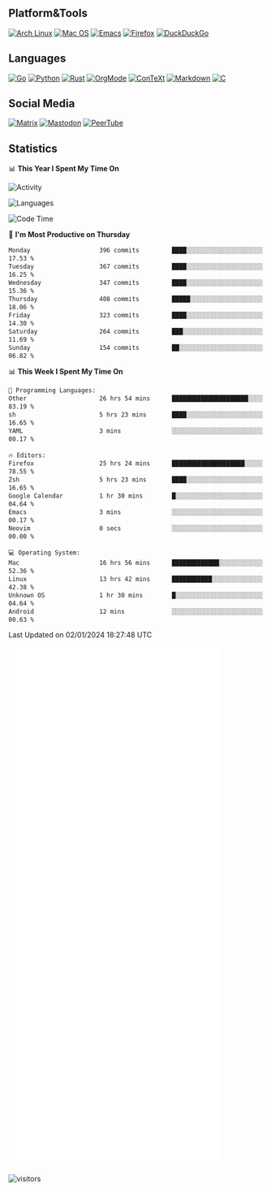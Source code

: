 ## Platform&Tools

[![Arch Linux](https://img.shields.io/badge/ArchLinux-1793D1?logo=arch-linux&logoColor=fff&style=flat-square)](https://archlinux.org/)
[![Mac OS](https://img.shields.io/badge/MacOS-000000?style=flat-square&logo=macos&logoColor=F0F0F0)](https://www.apple.com/macos/)
[![Emacs](https://img.shields.io/badge/Emacs-%237F5AB6.svg?&style=flat-square&logo=gnu-emacs&logoColor=white)](https://www.gnu.org/software/emacs/)
[![Firefox](https://img.shields.io/badge/Firefox-FF7139?style=flat-square&logo=Firefox-Browser&logoColor=white)](https://firefox.com/)
[![DuckDuckGo](https://img.shields.io/badge/DuckDuckGo-DE5833?style=flat-square&logo=DuckDuckGo&logoColor=white)](https://duckduckgo.com/)

## Languages

[![Go](https://img.shields.io/badge/Golang-%2300ADD8.svg?style=flat-square&logo=go&logoColor=white)](https://golang.org/)
[![Python](https://img.shields.io/badge/Python-3670A0?style=flat-square&logo=python&logoColor=ffdd54)](https://www.python.org/)
[![Rust](https://img.shields.io/badge/Rust-%23000000.svg?style=flat-square&logo=rust&logoColor=white)](https://www.rust-lang.org/)
[![OrgMode](https://img.shields.io/badge/OrgMode-%23000000.svg?style=flat-square&logo=org&logoColor=white)](https://orgmode.org/)
[![ConTeXt](https://img.shields.io/badge/ConTeXt-%23008080.svg?style=flat-square&logo=latex&logoColor=white)](https://contextgarden.net/)
[![Markdown](https://img.shields.io/badge/MarkDown-%23000000.svg?style=flat-square&logo=markdown&logoColor=white)](https://daringfireball.net/projects/markdown/)
[![C](https://img.shields.io/badge/C-%2300599C.svg?style=flat-square&logo=c&logoColor=white)](https://www.iso.org/standard/74528.html)

## Social Media
<!--[![Telegram](https://img.shields.io/badge/SteamedFish-2CA5E0?style=social&logo=telegram&logoColor=white)](https://t.me/SteamedFish)-->

[![Matrix](https://img.shields.io/badge/SteamedFish-2CA5E0?style=social&logo=matrix&logoColor=black)](https://matrix.to/#/@i:steamedfish.org)
[![Mastodon](https://img.shields.io/mastodon/follow/109596467238113271?domain=https%3A%2F%2Fmastodon.steamedfish.org%2F&style=social)](https://steamedfish.org/@SteamedFish)
[![PeerTube](https://img.shields.io/badge/PeerTube-23000000.svg?logo=peertube&style=social)](https://peertube.steamedfish.org/)

## Statistics


📊 **This Year I Spent My Time On** 

![Activity](https://wakatime.com/share/@SteamedFish/7529f30a-f1b7-40a4-8d09-e6d855cb7a13.png)

![Languages](https://wakatime.com/share/@SteamedFish/1c5e5366-0e9e-40d8-ac85-d630f61b69c6.svg)

<!--START_SECTION:waka-->
![Code Time](http://img.shields.io/badge/Code%20Time-3%2C369%20hrs%2044%20mins-blue)

📅 **I'm Most Productive on Thursday** 

```text
Monday                   396 commits         ████░░░░░░░░░░░░░░░░░░░░░   17.53 % 
Tuesday                  367 commits         ████░░░░░░░░░░░░░░░░░░░░░   16.25 % 
Wednesday                347 commits         ████░░░░░░░░░░░░░░░░░░░░░   15.36 % 
Thursday                 408 commits         █████░░░░░░░░░░░░░░░░░░░░   18.06 % 
Friday                   323 commits         ████░░░░░░░░░░░░░░░░░░░░░   14.30 % 
Saturday                 264 commits         ███░░░░░░░░░░░░░░░░░░░░░░   11.69 % 
Sunday                   154 commits         ██░░░░░░░░░░░░░░░░░░░░░░░   06.82 % 
```


📊 **This Week I Spent My Time On** 

```text
💬 Programming Languages: 
Other                    26 hrs 54 mins      █████████████████████░░░░   83.19 % 
sh                       5 hrs 23 mins       ████░░░░░░░░░░░░░░░░░░░░░   16.65 % 
YAML                     3 mins              ░░░░░░░░░░░░░░░░░░░░░░░░░   00.17 % 

🔥 Editors: 
Firefox                  25 hrs 24 mins      ████████████████████░░░░░   78.55 % 
Zsh                      5 hrs 23 mins       ████░░░░░░░░░░░░░░░░░░░░░   16.65 % 
Google Calendar          1 hr 30 mins        █░░░░░░░░░░░░░░░░░░░░░░░░   04.64 % 
Emacs                    3 mins              ░░░░░░░░░░░░░░░░░░░░░░░░░   00.17 % 
Neovim                   0 secs              ░░░░░░░░░░░░░░░░░░░░░░░░░   00.00 % 

💻 Operating System: 
Mac                      16 hrs 56 mins      █████████████░░░░░░░░░░░░   52.36 % 
Linux                    13 hrs 42 mins      ███████████░░░░░░░░░░░░░░   42.38 % 
Unknown OS               1 hr 30 mins        █░░░░░░░░░░░░░░░░░░░░░░░░   04.64 % 
Android                  12 mins             ░░░░░░░░░░░░░░░░░░░░░░░░░   00.63 % 
```


 Last Updated on 02/01/2024 18:27:48 UTC
<!--END_SECTION:waka-->


![Metrics](https://github.com/SteamedFish/SteamedFish/blob/master/github-metrics.svg)


![visitors](https://visitor-badge.laobi.icu/badge?page_id=SteamedFish.SteamedFish)
